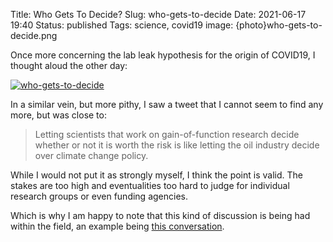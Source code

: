 Title: Who Gets To Decide?
Slug: who-gets-to-decide
Date: 2021-06-17 19:40
Status: published
Tags: science, covid19
image: {photo}who-gets-to-decide.png

Once more concerning the lab leak hypothesis for the origin of COVID19, I thought aloud the other day:

[![who-gets-to-decide]({photo}who-gets-to-decide.png "who-gets-to-decide")]({static}/pic/who-gets-to-decide.png)

In a similar vein, but more pithy, I saw a tweet that I cannot seem to find any more, but was close to:

> Letting scientists that work on gain-of-function research decide whether or not it is worth the risk
> is like letting the oil industry decide over climate change policy.

While I would not put it as strongly myself, I think the point is valid. The stakes are too
high and eventualities too hard to judge for individual research groups or even funding agencies.

Which is why I am happy to note that this kind of discussion is being had within the field, an example being
[this conversation](https://anchor.fm/lea-degen/episodes/6---Securing-Good-Futures-for-Biotech-with-Tessa-Alexanian-e12r0d3).
